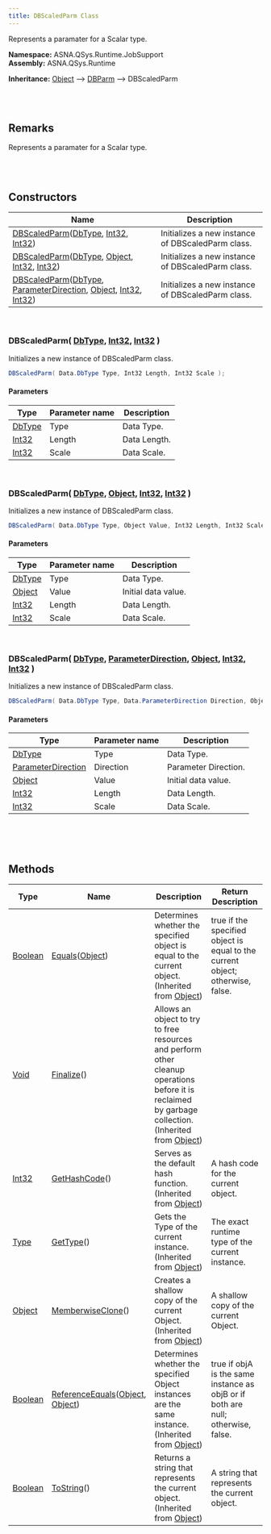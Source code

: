 ```yaml
---
title: DBScaledParm Class
---
```


Represents a paramater for a Scalar type.

**Namespace:** ASNA.QSys.Runtime.JobSupport <br/>
**Assembly:** ASNA.QSys.Runtime

**Inheritance:** [Object](https://docs.microsoft.com/en-us/dotnet/api/system.object) --> [DBParm](/reference/asna-qsys-runtime/job-support/db-parm.html) --> DBScaledParm

<br>
<br>

## Remarks

Represents a paramater for a Scalar type.

[//]: # ($$TODO: Complete the Remarks section.)

<br>
<br>

## Constructors

| Name |  Description 
| --- | --- 
| [DBScaledParm](#dbscaledparmdbtype-int32-int32)([DbType](https://docs.microsoft.com/en-us/dotnet/api/system.data.dbtype), [Int32](https://docs.microsoft.com/en-us/dotnet/api/system.int32), [Int32](https://docs.microsoft.com/en-us/dotnet/api/system.int32)) | Initializes a new instance of DBScaledParm class. 
| [DBScaledParm](#dbscaledparmdbtype-object-int32-int32)([DbType](https://docs.microsoft.com/en-us/dotnet/api/system.data.dbtype), [Object](https://docs.microsoft.com/en-us/dotnet/api/system.object), [Int32](https://docs.microsoft.com/en-us/dotnet/api/system.int32), [Int32](https://docs.microsoft.com/en-us/dotnet/api/system.int32)) | Initializes a new instance of DBScaledParm class. 
| [DBScaledParm](#dbscaledparmdbtype-parameterdirection-object-int32-int32)([DbType](https://docs.microsoft.com/en-us/dotnet/api/system.data.dbtype), [ParameterDirection](https://docs.microsoft.com/en-us/dotnet/api/system.data.parameterdirection), [Object](https://docs.microsoft.com/en-us/dotnet/api/system.object), [Int32](https://docs.microsoft.com/en-us/dotnet/api/system.int32), [Int32](https://docs.microsoft.com/en-us/dotnet/api/system.int32)) | Initializes a new instance of DBScaledParm class. 

<br>

### DBScaledParm( [DbType](https://docs.microsoft.com/en-us/dotnet/api/system.data.dbtype), [Int32](https://docs.microsoft.com/en-us/dotnet/api/system.int32), [Int32](https://docs.microsoft.com/en-us/dotnet/api/system.int32) )

Initializes a new instance of DBScaledParm class.

```cs
DBScaledParm( Data.DbType Type, Int32 Length, Int32 Scale );
```

#### Parameters

| Type | Parameter name | Description
| --- | --- | ---
| [DbType](https://docs.microsoft.com/en-us/dotnet/api/system.data.dbtype) | Type | Data Type. 
| [Int32](https://docs.microsoft.com/en-us/dotnet/api/system.int32) | Length | Data Length. 
| [Int32](https://docs.microsoft.com/en-us/dotnet/api/system.int32) | Scale | Data Scale. 

<br>

### DBScaledParm( [DbType](https://docs.microsoft.com/en-us/dotnet/api/system.data.dbtype), [Object](https://docs.microsoft.com/en-us/dotnet/api/system.object), [Int32](https://docs.microsoft.com/en-us/dotnet/api/system.int32), [Int32](https://docs.microsoft.com/en-us/dotnet/api/system.int32) )

Initializes a new instance of DBScaledParm class.

```cs
DBScaledParm( Data.DbType Type, Object Value, Int32 Length, Int32 Scale );
```

#### Parameters

| Type | Parameter name | Description
| --- | --- | ---
| [DbType](https://docs.microsoft.com/en-us/dotnet/api/system.data.dbtype) | Type | Data Type. 
| [Object](https://docs.microsoft.com/en-us/dotnet/api/system.object) | Value | Initial data value. 
| [Int32](https://docs.microsoft.com/en-us/dotnet/api/system.int32) | Length | Data Length. 
| [Int32](https://docs.microsoft.com/en-us/dotnet/api/system.int32) | Scale | Data Scale. 

<br>

### DBScaledParm( [DbType](https://docs.microsoft.com/en-us/dotnet/api/system.data.dbtype), [ParameterDirection](https://docs.microsoft.com/en-us/dotnet/api/system.data.parameterdirection), [Object](https://docs.microsoft.com/en-us/dotnet/api/system.object), [Int32](https://docs.microsoft.com/en-us/dotnet/api/system.int32), [Int32](https://docs.microsoft.com/en-us/dotnet/api/system.int32) )

Initializes a new instance of DBScaledParm class.

```cs
DBScaledParm( Data.DbType Type, Data.ParameterDirection Direction, Object Value, Int32 Length, Int32 Scale );
```

#### Parameters

| Type | Parameter name | Description
| --- | --- | ---
| [DbType](https://docs.microsoft.com/en-us/dotnet/api/system.data.dbtype) | Type | Data Type. 
| [ParameterDirection](https://docs.microsoft.com/en-us/dotnet/api/system.data.parameterdirection) | Direction | Parameter Direction. 
| [Object](https://docs.microsoft.com/en-us/dotnet/api/system.object) | Value | Initial data value. 
| [Int32](https://docs.microsoft.com/en-us/dotnet/api/system.int32) | Length | Data Length. 
| [Int32](https://docs.microsoft.com/en-us/dotnet/api/system.int32) | Scale | Data Scale. 

<br>


<br>
<br>

## Methods

| Type | Name | Description | Return Description 
| --- | --- | --- | --- 
| [Boolean](https://docs.microsoft.com/en-us/dotnet/api/system.boolean) | [Equals](https://docs.microsoft.com/en-us/dotnet/api/system.object.equals)([Object](https://docs.microsoft.com/en-us/dotnet/api/system.object)) | Determines whether the specified object is equal to the current object.<br>(Inherited from [Object](https://docs.microsoft.com/en-us/dotnet/api/system.object)) | true if the specified object is equal to the current object; otherwise, false.
| [Void](https://docs.microsoft.com/en-us/dotnet/api/system.void) | [Finalize](https://docs.microsoft.com/en-us/dotnet/api/system.object.finalize)() | Allows an object to try to free resources and perform other cleanup operations before it is reclaimed by garbage collection.<br>(Inherited from [Object](https://docs.microsoft.com/en-us/dotnet/api/system.object)) | 
| [Int32](https://docs.microsoft.com/en-us/dotnet/api/system.int32) | [GetHashCode](https://docs.microsoft.com/en-us/dotnet/api/system.object.gethashcode)() | Serves as the default hash function.<br>(Inherited from [Object](https://docs.microsoft.com/en-us/dotnet/api/system.object)) | A hash code for the current object.
| [Type](https://docs.microsoft.com/en-us/dotnet/api/system.type) | [GetType](https://docs.microsoft.com/en-us/dotnet/api/system.object.gettype)() | Gets the Type of the current instance.<br>(Inherited from [Object](https://docs.microsoft.com/en-us/dotnet/api/system.object)) | The exact runtime type of the current instance.
| [Object](https://docs.microsoft.com/en-us/dotnet/api/system.object) | [MemberwiseClone](https://docs.microsoft.com/en-us/dotnet/api/system.object.memberwiseclone)() | Creates a shallow copy of the current Object.<br>(Inherited from [Object](https://docs.microsoft.com/en-us/dotnet/api/system.object)) | A shallow copy of the current Object.
| [Boolean](https://docs.microsoft.com/en-us/dotnet/api/system.boolean) | [ReferenceEquals](https://docs.microsoft.com/en-us/dotnet/api/system.object.referenceequals)([Object](https://docs.microsoft.com/en-us/dotnet/api/system.object), [Object](https://docs.microsoft.com/en-us/dotnet/api/system.object)) | Determines whether the specified Object instances are the same instance.<br>(Inherited from [Object](https://docs.microsoft.com/en-us/dotnet/api/system.object)) | true if objA is the same instance as objB or if both are null; otherwise, false.
| [Boolean](https://docs.microsoft.com/en-us/dotnet/api/system.boolean) | [ToString](https://docs.microsoft.com/en-us/dotnet/api/system.object.tostring)() | Returns a string that represents the current object.<br>(Inherited from [Object](https://docs.microsoft.com/en-us/dotnet/api/system.object)) | A string that represents the current object.

<br>
<br>

